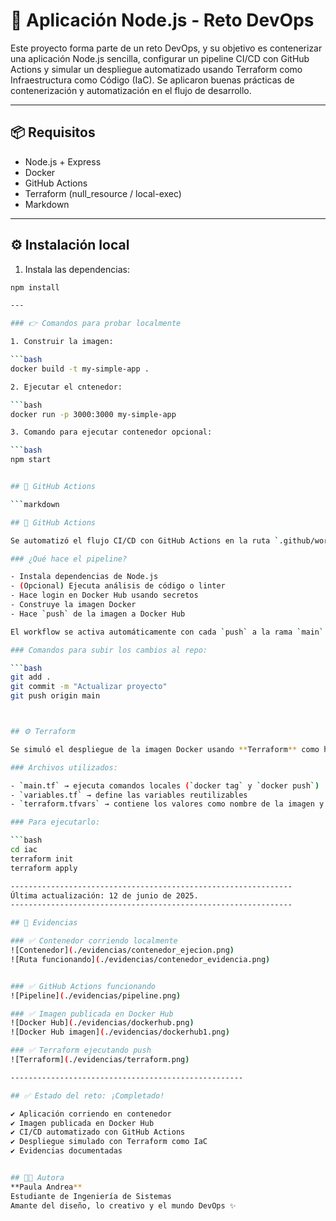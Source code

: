 # 🚀 Aplicación Node.js - Reto DevOps

Este proyecto forma parte de un reto DevOps, y su objetivo es contenerizar una aplicación Node.js sencilla, configurar un pipeline CI/CD con GitHub Actions y simular un despliegue automatizado usando Terraform como Infraestructura como Código (IaC). Se aplicaron buenas prácticas de contenerización y automatización en el flujo de desarrollo.

---

## 📦 Requisitos

- Node.js + Express
- Docker
- GitHub Actions
- Terraform (null_resource / local-exec)
- Markdown
---

## ⚙️ Instalación local

1. Instala las dependencias:

```bash
npm install 

--- 

### 👉 Comandos para probar localmente

1. Construir la imagen:

```bash
docker build -t my-simple-app .

2. Ejecutar el cntenedor:

```bash
docker run -p 3000:3000 my-simple-app

3. Comando para ejecutar contenedor opcional:

```bash
npm start


## 🤖 GitHub Actions

```markdown

## 🤖 GitHub Actions

Se automatizó el flujo CI/CD con GitHub Actions en la ruta `.github/workflows/main.yml`.

### ¿Qué hace el pipeline?

- Instala dependencias de Node.js
- (Opcional) Ejecuta análisis de código o linter
- Hace login en Docker Hub usando secretos
- Construye la imagen Docker
- Hace `push` de la imagen a Docker Hub

El workflow se activa automáticamente con cada `push` a la rama `main`.

### Comandos para subir los cambios al repo:

```bash
git add .
git commit -m "Actualizar proyecto"
git push origin main



## ⚙️ Terraform

Se simuló el despliegue de la imagen Docker usando **Terraform** como herramienta de Infraestructura como Código (IaC).

### Archivos utilizados:

- `main.tf` → ejecuta comandos locales (`docker tag` y `docker push`)
- `variables.tf` → define las variables reutilizables
- `terraform.tfvars` → contiene los valores como nombre de la imagen y usuario Docker

### Para ejecutarlo:

```bash
cd iac
terraform init
terraform apply

---------------------------------------------------------------
Última actualización: 12 de junio de 2025.
---------------------------------------------------------------

## 📸 Evidencias

### ✅ Contenedor corriendo localmente
![Contenedor](./evidencias/contenedor_ejecion.png)
![Ruta funcionando](./evidencias/contenedor_evidencia.png)


### ✅ GitHub Actions funcionando
![Pipeline](./evidencias/pipeline.png)

### ✅ Imagen publicada en Docker Hub
![Docker Hub](./evidencias/dockerhub.png)
![Docker Hub imagen](./evidencias/dockerhub1.png)

### ✅ Terraform ejecutando push
![Terraform](./evidencias/terraform.png)

----------------------------------------------------

## ✅ Estado del reto: ¡Completado!

✔️ Aplicación corriendo en contenedor  
✔️ Imagen publicada en Docker Hub  
✔️ CI/CD automatizado con GitHub Actions  
✔️ Despliegue simulado con Terraform como IaC  
✔️ Evidencias documentadas


## 👩‍💻 Autora
**Paula Andrea**  
Estudiante de Ingeniería de Sistemas  
Amante del diseño, lo creativo y el mundo DevOps ✨